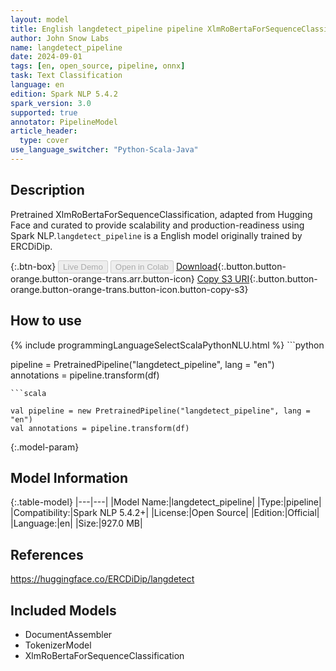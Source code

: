 ```yaml
---
layout: model
title: English langdetect_pipeline pipeline XlmRoBertaForSequenceClassification from ERCDiDip
author: John Snow Labs
name: langdetect_pipeline
date: 2024-09-01
tags: [en, open_source, pipeline, onnx]
task: Text Classification
language: en
edition: Spark NLP 5.4.2
spark_version: 3.0
supported: true
annotator: PipelineModel
article_header:
  type: cover
use_language_switcher: "Python-Scala-Java"
---
```


## Description

Pretrained XlmRoBertaForSequenceClassification, adapted from Hugging Face and curated to provide scalability and production-readiness using Spark NLP.`langdetect_pipeline` is a English model originally trained by ERCDiDip.

{:.btn-box}
<button class="button button-orange" disabled>Live Demo</button>
<button class="button button-orange" disabled>Open in Colab</button>
[Download](https://s3.amazonaws.com/auxdata.johnsnowlabs.com/public/models/langdetect_pipeline_en_5.4.2_3.0_1725169200730.zip){:.button.button-orange.button-orange-trans.arr.button-icon}
[Copy S3 URI](s3://auxdata.johnsnowlabs.com/public/models/langdetect_pipeline_en_5.4.2_3.0_1725169200730.zip){:.button.button-orange.button-orange-trans.button-icon.button-copy-s3}

## How to use



<div class="tabs-box" markdown="1">
{% include programmingLanguageSelectScalaPythonNLU.html %}
```python

pipeline = PretrainedPipeline("langdetect_pipeline", lang = "en")
annotations =  pipeline.transform(df)   

```
```scala

val pipeline = new PretrainedPipeline("langdetect_pipeline", lang = "en")
val annotations = pipeline.transform(df)

```
</div>

{:.model-param}
## Model Information

{:.table-model}
|---|---|
|Model Name:|langdetect_pipeline|
|Type:|pipeline|
|Compatibility:|Spark NLP 5.4.2+|
|License:|Open Source|
|Edition:|Official|
|Language:|en|
|Size:|927.0 MB|

## References

https://huggingface.co/ERCDiDip/langdetect

## Included Models

- DocumentAssembler
- TokenizerModel
- XlmRoBertaForSequenceClassification